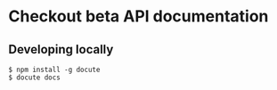 # Checkout beta API documentation

## Developing locally

```
$ npm install -g docute
$ docute docs
```